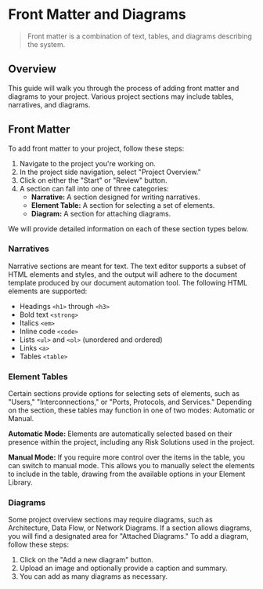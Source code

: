 # Front Matter and Diagrams
> Front matter is a combination of text, tables, and diagrams describing the system.

## Overview
This guide will walk you through the process of adding front matter and diagrams to your project. Various project sections may include tables, narratives, and diagrams.

<Youtube src="https://www.youtube.com/embed/rwxFYlI9Cbg?si=8rANe6LK-FxxVEEl"/>

## Front Matter
To add front matter to your project, follow these steps:

1. Navigate to the project you're working on.
2. In the project side navigation, select "Project Overview."
3. Click on either the "Start" or "Review" button.
4. A section can fall into one of three categories:
    - **Narrative:** A section designed for writing narratives.
    - **Element Table:** A section for selecting a set of elements.
    - **Diagram:** A section for attaching diagrams.

We will provide detailed information on each of these section types below.

### Narratives
Narrative sections are meant for text. The text editor supports a subset of HTML elements and styles, and the output will adhere to the document template produced by our document automation tool. The following HTML elements are supported:
- Headings `<h1>` through `<h3>`
- Bold text `<strong>`
- Italics `<em>`
- Inline code `<code>`
- Lists `<ul>` and `<ol>` (unordered and ordered)
- Links `<a>`
- Tables `<table>`

### Element Tables
Certain sections provide options for selecting sets of elements, such as "Users," "Interconnections," or "Ports, Protocols, and Services." Depending on the section, these tables may function in one of two modes: Automatic or Manual.

**Automatic Mode:** Elements are automatically selected based on their presence within the project, including any Risk Solutions used in the project.

**Manual Mode:** If you require more control over the items in the table, you can switch to manual mode. This allows you to manually select the elements to include in the table, drawing from the available options in your Element Library.

### Diagrams
Some project overview sections may require diagrams, such as Architecture, Data Flow, or Network Diagrams. If a section allows diagrams, you will find a designated area for "Attached Diagrams." To add a diagram, follow these steps:

1. Click on the "Add a new diagram" button.
2. Upload an image and optionally provide a caption and summary.
3. You can add as many diagrams as necessary.
